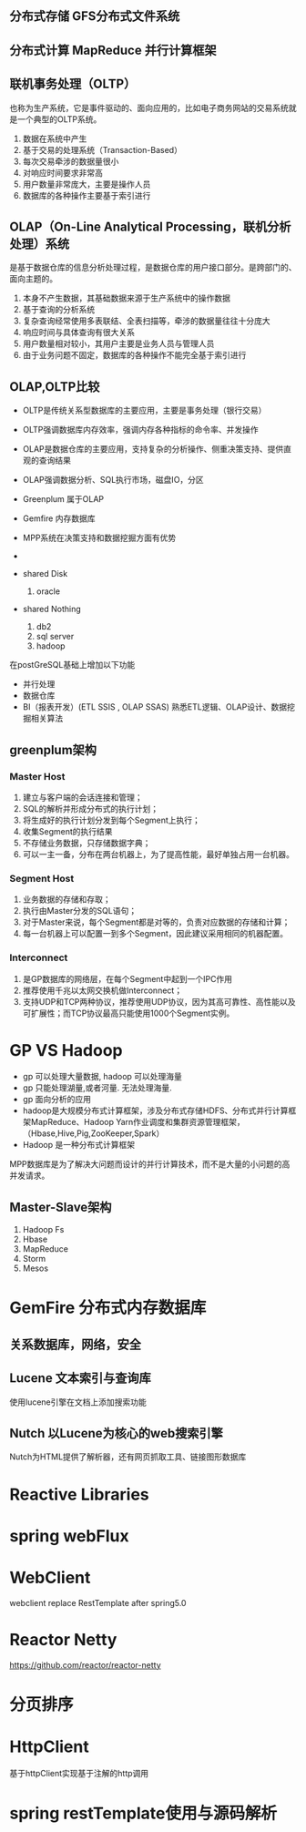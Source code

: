 ## 分布式存储 GFS分布式文件系统
## 分布式计算 MapReduce 并行计算框架
## 联机事务处理（OLTP）
也称为生产系统，它是事件驱动的、面向应用的，比如电子商务网站的交易系统就是一个典型的OLTP系统。
1. 数据在系统中产生
2. 基于交易的处理系统（Transaction-Based）
3. 每次交易牵涉的数据量很小
4. 对响应时间要求非常高
5. 用户数量非常庞大，主要是操作人员
6. 数据库的各种操作主要基于索引进行

## OLAP（On-Line Analytical Processing，联机分析处理）系统
是基于数据仓库的信息分析处理过程，是数据仓库的用户接口部分。是跨部门的、面向主题的。
1. 本身不产生数据，其基础数据来源于生产系统中的操作数据
2. 基于查询的分析系统
3. 复杂查询经常使用多表联结、全表扫描等，牵涉的数据量往往十分庞大  
4. 响应时间与具体查询有很大关系
5. 用户数量相对较小，其用户主要是业务人员与管理人员
6. 由于业务问题不固定，数据库的各种操作不能完全基于索引进行

## OLAP,OLTP比较
- OLTP是传统关系型数据库的主要应用，主要是事务处理（银行交易）
- OLTP强调数据库内存效率，强调内存各种指标的命令率、并发操作
- OLAP是数据仓库的主要应用，支持复杂的分析操作、侧重决策支持、提供直观的查询结果
- OLAP强调数据分析、SQL执行市场，磁盘IO，分区





- Greenplum 属于OLAP
- Gemfire 内存数据库
- MPP系统在决策支持和数据挖掘方面有优势 
- 

- shared Disk
  1. oracle
- shared Nothing
  1. db2
  2. sql server 
  3. hadoop

在postGreSQL基础上增加以下功能
- 并行处理
- 数据仓库
- BI（报表开发）(ETL SSIS , OLAP SSAS) 熟悉ETL逻辑、OLAP设计、数据挖掘相关算法

## greenplum架构
### Master Host
1. 建立与客户端的会话连接和管理；
2. SQL的解析并形成分布式的执行计划；
3. 将生成好的执行计划分发到每个Segment上执行；
4. 收集Segment的执行结果
5. 不存储业务数据，只存储数据字典；
6. 可以一主一备，分布在两台机器上，为了提高性能，最好单独占用一台机器。

### Segment Host
1. 业务数据的存储和存取；
2. 执行由Master分发的SQL语句；
3. 对于Master来说，每个Segment都是对等的，负责对应数据的存储和计算；
4. 每一台机器上可以配置一到多个Segment，因此建议采用相同的机器配置。
### Interconnect
1. 是GP数据库的网络层，在每个Segment中起到一个IPC作用
2. 推荐使用千兆以太网交换机做Interconnect；
3. 支持UDP和TCP两种协议，推荐使用UDP协议，因为其高可靠性、高性能以及可扩展性；而TCP协议最高只能使用1000个Segment实例。

# GP VS Hadoop
- gp 可以处理大量数据, hadoop 可以处理海量
- gp 只能处理湖量,或者河量. 无法处理海量.
- gp 面向分析的应用
- hadoop是大规模分布式计算框架，涉及分布式存储HDFS、分布式并行计算框架MapReduce、Hadoop Yarn作业调度和集群资源管理框架，（Hbase,Hive,Pig,ZooKeeper,Spark）
- Hadoop 是一种分布式计算框架

MPP数据库是为了解决大问题而设计的并行计算技术，而不是大量的小问题的高并发请求。

## Master-Slave架构
1. Hadoop Fs
2. Hbase
3. MapReduce
4. Storm
5. Mesos

# GemFire 分布式内存数据库

## 关系数据库，网络，安全

## Lucene 文本索引与查询库
使用lucene引擎在文档上添加搜索功能
## Nutch 以Lucene为核心的web搜索引擎
Nutch为HTML提供了解析器，还有网页抓取工具、链接图形数据库

# Reactive Libraries

# spring webFlux

# WebClient  
webclient replace RestTemplate after spring5.0

# Reactor Netty
https://github.com/reactor/reactor-netty

# 分页排序

# HttpClient 
基于httpClient实现基于注解的http调用

# spring restTemplate使用与源码解析



















